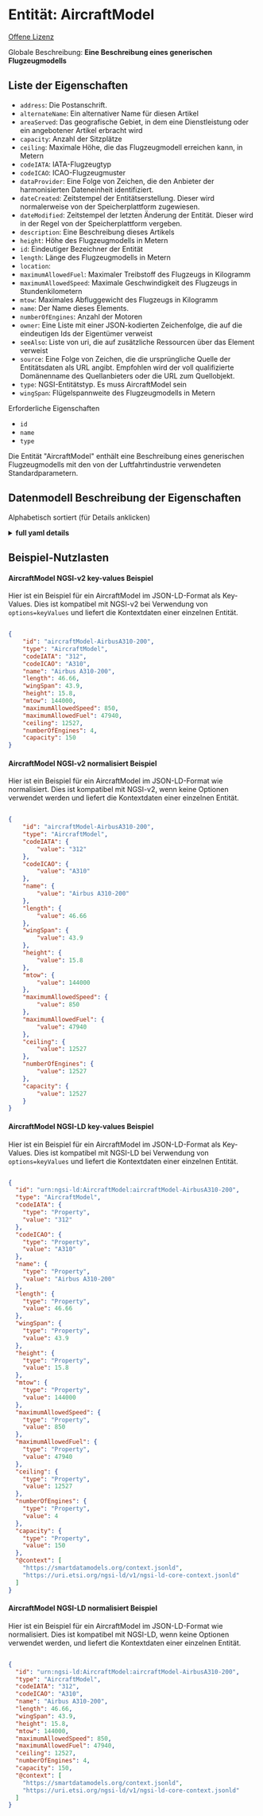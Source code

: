 Entität: AircraftModel  
======================  
[Offene Lizenz](https://github.com/smart-data-models//dataModel.Aeronautics/blob/master/AircraftModel/LICENSE.md)  
Globale Beschreibung: **Eine Beschreibung eines generischen Flugzeugmodells**  

## Liste der Eigenschaften  

- `address`: Die Postanschrift.  - `alternateName`: Ein alternativer Name für diesen Artikel  - `areaServed`: Das geografische Gebiet, in dem eine Dienstleistung oder ein angebotener Artikel erbracht wird  - `capacity`: Anzahl der Sitzplätze  - `ceiling`: Maximale Höhe, die das Flugzeugmodell erreichen kann, in Metern  - `codeIATA`: IATA-Flugzeugtyp  - `codeICAO`: ICAO-Flugzeugmuster  - `dataProvider`: Eine Folge von Zeichen, die den Anbieter der harmonisierten Dateneinheit identifiziert.  - `dateCreated`: Zeitstempel der Entitätserstellung. Dieser wird normalerweise von der Speicherplattform zugewiesen.  - `dateModified`: Zeitstempel der letzten Änderung der Entität. Dieser wird in der Regel von der Speicherplattform vergeben.  - `description`: Eine Beschreibung dieses Artikels  - `height`: Höhe des Flugzeugmodells in Metern  - `id`: Eindeutiger Bezeichner der Entität  - `length`: Länge des Flugzeugmodells in Metern  - `location`:   - `maximumAllowedFuel`: Maximaler Treibstoff des Flugzeugs in Kilogramm  - `maximumAllowedSpeed`:  Maximale Geschwindigkeit des Flugzeugs in Stundenkilometern  - `mtow`:  Maximales Abfluggewicht des Flugzeugs in Kilogramm  - `name`: Der Name dieses Elements.  - `numberOfEngines`: Anzahl der Motoren  - `owner`: Eine Liste mit einer JSON-kodierten Zeichenfolge, die auf die eindeutigen Ids der Eigentümer verweist  - `seeAlso`: Liste von uri, die auf zusätzliche Ressourcen über das Element verweist  - `source`: Eine Folge von Zeichen, die die ursprüngliche Quelle der Entitätsdaten als URL angibt. Empfohlen wird der voll qualifizierte Domänenname des Quellanbieters oder die URL zum Quellobjekt.  - `type`: NGSI-Entitätstyp. Es muss AircraftModel sein  - `wingSpan`: Flügelspannweite des Flugzeugmodells in Metern    
Erforderliche Eigenschaften  
- `id`  - `name`  - `type`    
Die Entität "AircraftModel" enthält eine Beschreibung eines generischen Flugzeugmodells mit den von der Luftfahrtindustrie verwendeten Standardparametern.  
## Datenmodell Beschreibung der Eigenschaften  
Alphabetisch sortiert (für Details anklicken)  
<details><summary><strong>full yaml details</strong></summary>    
```yaml  
AircraftModel:    
  description: 'A description of a generic aircraft model'    
  properties:    
    address:    
      description: 'The mailing address.'    
      properties:    
        addressCountry:    
          description: 'Property. The country. For example, Spain. Model:''https://schema.org/Text'''    
          type: string    
        addressLocality:    
          description: 'Property. The locality in which the street address is, and which is in the region. Model:''https://schema.org/Text'''    
          type: string    
        addressRegion:    
          description: 'Property. The region in which the locality is, and which is in the country. Model:''https://schema.org/Text'''    
          type: string    
        areaServed:    
          description: 'Property. The geographic area where a service or offered item is provided. Model:''https://schema.org/Text'''    
          type: string    
        postOfficeBoxNumber:    
          description: 'Property. The post office box number for PO box addresses. For example, Spain. Model:''https://schema.org/Text'''    
          type: string    
        postalCode:    
          description: 'Property. The postal code. For example, Spain. Model:''https://schema.org/Text'''    
          type: string    
        streetAddress:    
          description: 'Property. The street address. Model:''https://schema.org/Text'''    
          type: string    
      type: Property    
    alternateName:    
      description: 'An alternative name for this item'    
      type: Property    
    areaServed:    
      description: 'The geographic area where a service or offered item is provided'    
      type: Property    
      x-ngsi:    
        model: https://schema.org/Text    
    capacity:    
      description: 'Number of seatings'    
      minimum: 0    
      type: Property    
      x-ngsi:    
        model: http://schema.org/Integer    
    ceiling:    
      description: 'Maximum altitude the aircraft model can reach in metres'    
      minimum: 0    
      type: Property    
      x-ngsi:    
        model: http://schema.org/Number    
        units: metres    
    codeIATA:    
      description: 'IATA aircraft type'    
      pattern: ^[A-Z0-9]{3}$    
      type: Property    
      x-ngsi:    
        model: http://schema.org/Text    
    codeICAO:    
      description: 'ICAO aircraft type'    
      pattern: ^[A-Z]{1}[A-Z0-9]{3}$    
      type: Property    
      x-ngsi:    
        model: http://schema.org/Text    
    dataProvider:    
      description: 'A sequence of characters identifying the provider of the harmonised data entity.'    
      type: Property    
    dateCreated:    
      description: 'Entity creation timestamp. This will usually be allocated by the storage platform.'    
      format: date-time    
      type: Property    
    dateModified:    
      description: 'Timestamp of the last modification of the entity. This will usually be allocated by the storage platform.'    
      format: date-time    
      type: Property    
    description:    
      description: 'A description of this item'    
      type: Property    
    height:    
      description: 'Aircraft model height in metres'    
      minimum: 0    
      type: Property    
      x-ngsi:    
        model: http://schema.org/Number    
        units: metres    
    id:    
      anyOf: &aircraftmodel_-_properties_-_owner_-_items_-_anyof    
        - description: 'Property. Identifier format of any NGSI entity'    
          maxLength: 256    
          minLength: 1    
          pattern: ^[\w\-\.\{\}\$\+\*\[\]`|~^@!,:\\]+$    
          type: string    
        - description: 'Property. Identifier format of any NGSI entity'    
          format: uri    
          type: string    
      description: 'Unique identifier of the entity'    
      type: Property    
    length:    
      description: 'Aircraft model length in metres'    
      minimum: 0    
      type: Property    
      x-ngsi:    
        model: http://schema.org/Number    
        units: metres    
    location:    
      $id: https://geojson.org/schema/Geometry.json    
      $schema: "http://json-schema.org/draft-07/schema#"    
      oneOf:    
        - properties:    
            bbox:    
              items:    
                type: number    
              minItems: 4    
              type: array    
            coordinates:    
              items:    
                type: number    
              minItems: 2    
              type: array    
            type:    
              enum:    
                - Point    
              type: string    
          required:    
            - type    
            - coordinates    
          title: 'GeoJSON Point'    
          type: object    
        - properties:    
            bbox:    
              items:    
                type: number    
              minItems: 4    
              type: array    
            coordinates:    
              items:    
                items:    
                  type: number    
                minItems: 2    
                type: array    
              minItems: 2    
              type: array    
            type:    
              enum:    
                - LineString    
              type: string    
          required:    
            - type    
            - coordinates    
          title: 'GeoJSON LineString'    
          type: object    
        - properties:    
            bbox:    
              items:    
                type: number    
              minItems: 4    
              type: array    
            coordinates:    
              items:    
                items:    
                  items:    
                    type: number    
                  minItems: 2    
                  type: array    
                minItems: 4    
                type: array    
              type: array    
            type:    
              enum:    
                - Polygon    
              type: string    
          required:    
            - type    
            - coordinates    
          title: 'GeoJSON Polygon'    
          type: object    
        - properties:    
            bbox:    
              items:    
                type: number    
              minItems: 4    
              type: array    
            coordinates:    
              items:    
                items:    
                  type: number    
                minItems: 2    
                type: array    
              type: array    
            type:    
              enum:    
                - MultiPoint    
              type: string    
          required:    
            - type    
            - coordinates    
          title: 'GeoJSON MultiPoint'    
          type: object    
        - properties:    
            bbox:    
              items:    
                type: number    
              minItems: 4    
              type: array    
            coordinates:    
              items:    
                items:    
                  items:    
                    type: number    
                  minItems: 2    
                  type: array    
                minItems: 2    
                type: array    
              type: array    
            type:    
              enum:    
                - MultiLineString    
              type: string    
          required:    
            - type    
            - coordinates    
          title: 'GeoJSON MultiLineString'    
          type: object    
        - properties:    
            bbox:    
              items:    
                type: number    
              minItems: 4    
              type: array    
            coordinates:    
              items:    
                items:    
                  items:    
                    items:    
                      type: number    
                    minItems: 2    
                    type: array    
                  minItems: 4    
                  type: array    
                type: array    
              type: array    
            type:    
              enum:    
                - MultiPolygon    
              type: string    
          required:    
            - type    
            - coordinates    
          title: 'GeoJSON MultiPolygon'    
          type: object    
      title: 'GeoJSON Geometry'    
    maximumAllowedFuel:    
      description: 'Aircraft maximum fuel in kilograms'    
      minimum: 0    
      type: Property    
      x-ngsi:    
        model: http://schema.org/Number    
        units: kilograms    
    maximumAllowedSpeed:    
      description: ' Aircraft maximum speed in kilometers per hour'    
      minimum: 0    
      type: Property    
      x-ngsi:    
        model: http://schema.org/Number    
        units: 'kilometers per hour'    
    mtow:    
      description: ' Aircraft maximum takeoff weight in kilograms'    
      minimum: 0    
      type: Property    
      x-ngsi:    
        model: http://schema.org/Number    
        units: kilograms    
    name:    
      description: 'The name of this item.'    
      type: Property    
    numberOfEngines:    
      description: 'Number of engines'    
      minimum: 0    
      type: Property    
      x-ngsi:    
        model: http://schema.org/Integer    
    owner:    
      description: 'A List containing a JSON encoded sequence of characters referencing the unique Ids of the owner(s)'    
      items:    
        anyOf: *aircraftmodel_-_properties_-_owner_-_items_-_anyof    
        description: 'Property. Unique identifier of the entity'    
      type: Property    
    seeAlso:    
      description: 'list of uri pointing to additional resources about the item'    
      oneOf:    
        - items:    
            - format: uri    
              type: string    
          minItems: 1    
          type: array    
        - format: uri    
          type: string    
      type: Property    
    source:    
      description: 'A sequence of characters giving the original source of the entity data as a URL. Recommended to be the fully qualified domain name of the source provider, or the URL to the source object.'    
      type: Property    
    type:    
      description: 'NGSI Entity type. It has to be AircraftModel'    
      enum:    
        - AircraftModel    
      type: Property    
    wingSpan:    
      description: 'Aircraft model wingspan in metres'    
      minimum: 0    
      type: Property    
      x-ngsi:    
        model: http://schema.org/Number    
        units: metres    
  required:    
    - id    
    - type    
    - name    
  type: object    
```  
</details>    
## Beispiel-Nutzlasten  
#### AircraftModel NGSI-v2 key-values Beispiel  
Hier ist ein Beispiel für ein AircraftModel im JSON-LD-Format als Key-Values. Dies ist kompatibel mit NGSI-v2 bei Verwendung von `options=keyValues` und liefert die Kontextdaten einer einzelnen Entität.  
```json  
{  
    "id": "aircraftModel-AirbusA310-200",  
    "type": "AircraftModel",  
    "codeIATA": "312",  
    "codeICAO": "A310",  
    "name": "Airbus A310-200",  
    "length": 46.66,  
    "wingSpan": 43.9,  
    "height": 15.8,  
    "mtow": 144000,  
    "maximumAllowedSpeed": 850,  
    "maximumAllowedFuel": 47940,  
    "ceiling": 12527,  
    "numberOfEngines": 4,  
    "capacity": 150  
}  
```  
#### AircraftModel NGSI-v2 normalisiert Beispiel  
Hier ist ein Beispiel für ein AircraftModel im JSON-LD-Format wie normalisiert. Dies ist kompatibel mit NGSI-v2, wenn keine Optionen verwendet werden und liefert die Kontextdaten einer einzelnen Entität.  
```json  
{  
    "id": "aircraftModel-AirbusA310-200",  
    "type": "AircraftModel",  
    "codeIATA": {  
        "value": "312"  
    },  
    "codeICAO": {  
        "value": "A310"  
    },  
    "name": {  
        "value": "Airbus A310-200"  
    },  
    "length": {  
        "value": 46.66  
    },  
    "wingSpan": {  
        "value": 43.9  
    },  
    "height": {  
        "value": 15.8  
    },  
    "mtow": {  
        "value": 144000  
    },  
    "maximumAllowedSpeed": {  
        "value": 850  
    },  
    "maximumAllowedFuel": {  
        "value": 47940  
    },  
    "ceiling": {  
        "value": 12527  
    },  
    "numberOfEngines": {  
        "value": 12527  
    },  
    "capacity": {  
        "value": 12527  
    }  
}  
```  
#### AircraftModel NGSI-LD key-values Beispiel  
Hier ist ein Beispiel für ein AircraftModel im JSON-LD-Format als Key-Values. Dies ist kompatibel mit NGSI-LD bei Verwendung von `options=keyValues` und liefert die Kontextdaten einer einzelnen Entität.  
```json  
{  
  "id": "urn:ngsi-ld:AircraftModel:aircraftModel-AirbusA310-200",  
  "type": "AircraftModel",  
  "codeIATA": {  
    "type": "Property",  
    "value": "312"  
  },  
  "codeICAO": {  
    "type": "Property",  
    "value": "A310"  
  },  
  "name": {  
    "type": "Property",  
    "value": "Airbus A310-200"  
  },  
  "length": {  
    "type": "Property",  
    "value": 46.66  
  },  
  "wingSpan": {  
    "type": "Property",  
    "value": 43.9  
  },  
  "height": {  
    "type": "Property",  
    "value": 15.8  
  },  
  "mtow": {  
    "type": "Property",  
    "value": 144000  
  },  
  "maximumAllowedSpeed": {  
    "type": "Property",  
    "value": 850  
  },  
  "maximumAllowedFuel": {  
    "type": "Property",  
    "value": 47940  
  },  
  "ceiling": {  
    "type": "Property",  
    "value": 12527  
  },  
  "numberOfEngines": {  
    "type": "Property",  
    "value": 4  
  },  
  "capacity": {  
    "type": "Property",  
    "value": 150  
  },  
  "@context": [  
    "https://smartdatamodels.org/context.jsonld",  
    "https://uri.etsi.org/ngsi-ld/v1/ngsi-ld-core-context.jsonld"  
  ]  
}  
```  
#### AircraftModel NGSI-LD normalisiert Beispiel  
Hier ist ein Beispiel für ein AircraftModel im JSON-LD-Format wie normalisiert. Dies ist kompatibel mit NGSI-LD, wenn keine Optionen verwendet werden, und liefert die Kontextdaten einer einzelnen Entität.  
```json  
{  
  "id": "urn:ngsi-ld:AircraftModel:aircraftModel-AirbusA310-200",  
  "type": "AircraftModel",  
  "codeIATA": "312",  
  "codeICAO": "A310",  
  "name": "Airbus A310-200",  
  "length": 46.66,  
  "wingSpan": 43.9,  
  "height": 15.8,  
  "mtow": 144000,  
  "maximumAllowedSpeed": 850,  
  "maximumAllowedFuel": 47940,  
  "ceiling": 12527,  
  "numberOfEngines": 4,  
  "capacity": 150,  
  "@context": [  
    "https://smartdatamodels.org/context.jsonld",  
    "https://uri.etsi.org/ngsi-ld/v1/ngsi-ld-core-context.jsonld"  
  ]  
}  
```  
